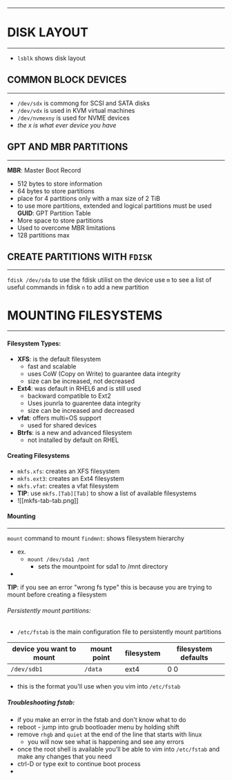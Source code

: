 ___
# DISK LAYOUT
---
- `lsblk` shows disk layout
## COMMON BLOCK DEVICES
---
- `/dev/sdx` is commong for SCSI and SATA disks 
- `/dev/vdx` is used in KVM virtual machines
- `/dev/nvmexny` is used for NVME devices
- *the x is what ever device you have*
## GPT AND MBR PARTITIONS
---
**MBR**: Master Boot Record
- 512 bytes to store information
- 64 bytes to store partitions
- place for 4 partitions only with a max size of 2 TiB
- to use more partitions, extended and logical partitions must be used
**GUID**: GPT Partition Table
- More space to store partitions
- Used to overcome MBR limitations
- 128 partitions max
## CREATE PARTITIONS WITH `FDISK`
---
`fdisk /dev/sda` to use the fdisk utilist on the device
use `m` to see a list of useful commands in fdisk
`n` to add a new partition
# MOUNTING FILESYSTEMS
---
#### Filesystem Types:
- **XFS**: is the default filesystem
	- fast and scalable
	- uses CoW (Copy on Write) to guarantee data integrity
	- size can be increased, not decreased
- **Ext4**: was default in RHEL6 and is still used
	- backward compatible to Ext2
	- Uses jounrla to guarentee data integrity
	- size  can be increased and decreased
- **vfat**: offers multi=OS support
	- used for shared devices
- **Btrfs**: is a new and advanced filesystem
	- not installed by default on RHEL
#### Creating Filesystems
- `mkfs.xfs`: creates an XFS filesystem
- `mkfs.ext3`: creates an Ext4 filesystem
- `mkfs.vfat`: creates a vfat filesystem
- **TIP**: use `mkfs.[Tab][Tab]` to show a list of available filesystems
- ![[mkfs-tab-tab.png]]
#### Mounting
---
`mount` command to mount 
`findmnt`: shows filesystem hierarchy
- ex.
	- `mount /dev/sda1 /mnt`
		- sets the mountpoint for sda1 to /mnt directory
- 
**TIP**: if you see an error "wrong fs type" this is because you are trying to mount before creating a filesystem

###### Persistently mount partitions:
- `/etc/fstab` is the main configuration file to persistently mount partitions

| device you want to mount | mount point | filesystem | filesystem defaults |
| ------------------------ | ----------- | ---------- | ------------------- |
| `/dev/sdb1`              | `/data`     | ext4       | 0 0                 |
- this is the format you'll use when you vim into `/etc/fstab`
##### Troubleshooting fstab:
- if you make an error in the fstab and don't know what to do
- reboot - jump into grub bootloader menu by holding shift
- remove `rhgb` and `quiet` at the end of the line that starts with linux
	- you will now see what is happening and see any errors
- once the root shell is available you'll be able to vim into `/etc/fstab` and make any changes that you need
- ctrl-D or type exit to continue boot process
- 
